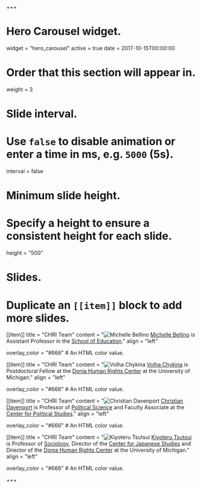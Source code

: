 +++
# Hero Carousel widget.
widget = "hero_carousel"
active = true
date = 2017-10-15T00:00:00

# Order that this section will appear in.
weight = 3

# Slide interval.
# Use `false` to disable animation or enter a time in ms, e.g. `5000` (5s).
interval = false

# Minimum slide height.
# Specify a height to ensure a consistent height for each slide.
height = "500"

# Slides.
# Duplicate an `[[item]]` block to add more slides.
[[item]]
  title = "CHRI Team"
  content = "![Michelle Bellino](https://hopeful-meninsky-348e1c.netlify.com/img/team/bellino.png) [Michelle Bellino](http://michellejbellino.com/) is Assistant Professor in the [School of Education](http://www.soe.umich.edu/)."
  align = "left"

  overlay_color = "#666"  # An HTML color value.

[[item]]
  title = "CHRI Team"
  content = "![Volha Chykina](https://hopeful-meninsky-348e1c.netlify.com/img/team/chykina.jpg) [Volha Chykina](http://volhachykina.org) is Postdoctoral Fellow at the [Donia Human Rights Center](https://ii.umich.edu/humanrights) at the University of Michigan."
  align = "left"

  overlay_color = "#666"  # An HTML color value.

[[item]]
  title = "CHRI Team"
  content = "![Christian Davenport](https://hopeful-meninsky-348e1c.netlify.com/img/team/davenport.png) [Christian Davenport](https://christiandavenportphd.weebly.com/) is Professor of [Political Science](https://lsa.umich.edu/polisci) and Faculty Associate at the [Center for Political Studies](https://www.isr.umich.edu/cps/)."
  align = "left"

  overlay_color = "#666"  # An HTML color value.

[[item]]
  title = "CHRI Team"
  content = "![Kiyoteru Tsutsui](https://hopeful-meninsky-348e1c.netlify.com/img/team/tsutsui.png) [Kiyoteru Tsutsui](https://lsa.umich.edu/soc/people/faculty/tsutsui.html) is Professor of [Sociology](https://lsa.umich.edu/soc/), Director of the [Center for Japanese Studies](https://ii.umich.edu/cjs) and Director of the [Donia Human Rights Center](https://ii.umich.edu/humanrights) at the University of Michigan."
  align = "left"

  overlay_color = "#666"  # An HTML color value.


+++
